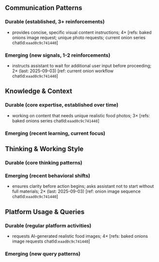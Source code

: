 ## Communication Patterns
### Durable (established, 3+ reinforcements)
- provides concise, specific visual content instructions; 4× [refs: baked onions image request; unique photo requests; current onion series chatId:`eaad0c9c741440`]

### Emerging (new signals, 1-2 reinforcements)
- instructs assistant to wait for additional user input before proceeding; 2× (last: 2025-09-03) [ref: current onion workflow chatId:`eaad0c9c741440`]

## Knowledge & Context
### Durable (core expertise, established over time)
- working on content that needs unique realistic food photos; 3× [refs: baked onions series chatId:`eaad0c9c741440`]

### Emerging (recent learning, current focus)

## Thinking & Working Style
### Durable (core thinking patterns)

### Emerging (recent behavioral shifts)
- ensures clarity before action begins; asks assistant not to start without full materials; 2× (last: 2025-09-03) [ref: onion image sequence chatId:`eaad0c9c741440`]

## Platform Usage & Queries
### Durable (regular platform activities)
- requests AI-generated realistic food images; 4× [refs: baked onions image requests chatId:`eaad0c9c741440`]

### Emerging (new query patterns)